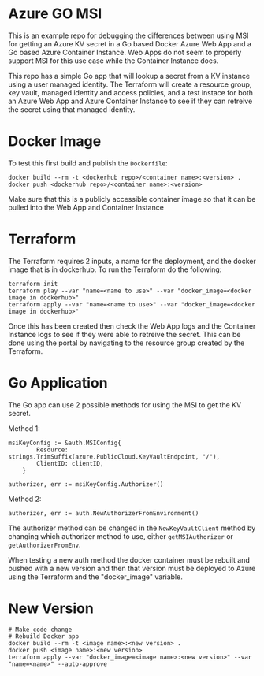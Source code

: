 # Azure GO MSI
This is an example repo for debugging the differences between using MSI for getting an Azure KV secret in a Go based Docker Azure Web App and a Go based Azure Container Instance. Web Apps do not seem to properly support MSI for this use case while the Container Instance does.

This repo has a simple Go app that will lookup a secret from a KV instance using a user managed identity. The Terraform will create a resource group, key vault, managed identity and access policies, and a test instace for both an Azure Web App and Azure Container Instance to see if they can retreive the secret using that managed identity.

# Docker Image
To test this first build and publish the `Dockerfile`:
```
docker build --rm -t <dockerhub repo>/<container name>:<version> .
docker push <dockerhub repo>/<container name>:<version>
```

Make sure that this is a publicly accessible container image so that it can be pulled into the Web App and Container Instance

# Terraform
The Terraform requires 2 inputs, a name for the deployment, and the docker image that is in dockerhub. To run the Terraform do the following:
```
terraform init
terraform play --var "name=<name to use>" --var "docker_image=<docker image in dockerhub>"
terraform apply --var "name=<name to use>" --var "docker_image=<docker image in dockerhub>"
```

Once this has been created then check the Web App logs and the Container Instance logs to see if they were able to retreive the secret. This can be done using the portal by navigating to the resource group created by the Terraform.

# Go Application
The Go app can use 2 possible methods for using the MSI to get the KV secret.

Method 1:
```
msiKeyConfig := &auth.MSIConfig{
		Resource: strings.TrimSuffix(azure.PublicCloud.KeyVaultEndpoint, "/"),
		ClientID: clientID,
	}

authorizer, err := msiKeyConfig.Authorizer()
```

Method 2:
```
authorizer, err := auth.NewAuthorizerFromEnvironment()
```

The authorizer method can be changed in the `NewKeyVaultClient` method by changing which authorizer method to use, either `getMSIAuthorizer` or `getAuthorizerFromEnv`.

When testing a new auth method the docker container must be rebuilt and pushed with a new version and then that version must be deployed to Azure using the Terraform and the "docker_image" variable.

# New Version
```
# Make code change
# Rebuild Docker app
docker build --rm -t <image name>:<new version> .
docker push <image name>:<new version>
terraform apply --var "docker_image=<image name>:<new version>" --var "name=<name>" --auto-approve
```